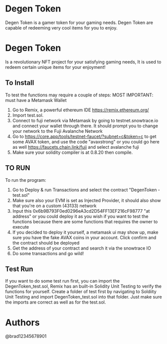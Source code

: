# Degen Token
Degen Token is a gamer token for your gaming needs. Degen Token are capable of redeeming very cool items for you to enjoy.

# Degen Token
Is a revolutionary NFT project for your satisfying gaming needs, It is used to redeem certain unique items for your enjoyment!

## To Install
To test the functions may require a couple of steps:
MOST IMPORTANT: must have a Metamask Wallet
  1. Go to Remix, a powerful ethereum IDE https://remix.ethereum.org/
  2. Import test.sol.
  3. Connect to fuji network via Metamask by going to testnet.snowtrace.io and connect your wallet through there. It should prompt you to change your network to the Fuji Avalanche Network
  4. Go to https://core.app/tools/testnet-faucet/?subnet=c&token=c to get some AVAX token, and use the code "avaxstrong" or you could go here as well https://faucets.chain.link/fuji and select avalanche fuji
  5. Make sure your solidity compiler is at 0.8.20 then compile.
## TO RUN
To run the program:
  1. Go to Deploy & run Transactions and select the contract "DegenToken - test.sol"
  2. Make sure also your EVM is set as Injected Provider, it should also show that you're on a custom (43133) network
  3. Input this 0x6b9B793F0ed0296eA3cd2D54FF13EF216cF98777 "at address" or you could deploy it as you wish if you want to test the functions because there are some functions that requires the owner to execute
  4. If you decided to deploy it yourself, a metamask ui may show up, make sure you have the fake AVAX coins in your account. Click confirm and the contract should be deployed
  5. Get the address of your contract and search it via the snowtrace IO
  6. Do some transactions and go wild!
## Test Run
If you want to do some test run first, you can import the DegenToken_test.sol, Remix has an built-in Solidity Unit Testing to verify the functions for yourself. Create a folder of test first by navigating to Soldiity Unit Testing and import DegenToken_test.sol into that folder. Just make sure the imports are correct as well as for the test.sol.
# Authors
@brad12345678901
